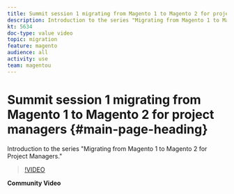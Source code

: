 ```yaml
---
title: Summit session 1 migrating from Magento 1 to Magento 2 for project managers
description: Introduction to the series "Migrating from Magento 1 to Magento 2 for Project Managers."
kt: 5634
doc-type: value video
topic: migration
feature: magento
audience: all
activity: use
team: magentou
---
```


# Summit session 1 migrating from Magento 1 to Magento 2 for project managers {#main-page-heading}

Introduction to the series "Migrating from Magento 1 to Magento 2 for Project Managers."

>[!VIDEO](https://video.tv.adobe.com/v/35698?quality=12&learn=on)

**Community Video**